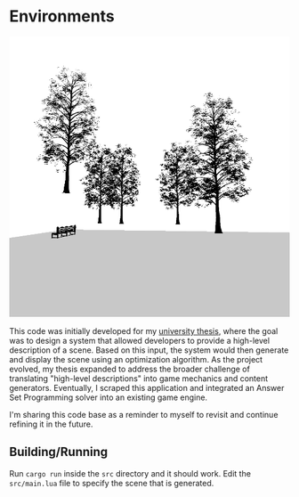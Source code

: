# Environments

![environment](./assets/env.png)

This code was initially developed for my [university thesis](https://github.com/vagos/asp-games), where the goal was to design a system that allowed developers to provide a high-level description of a scene. Based on this input, the system would then generate and display the scene using an optimization algorithm. As the project evolved, my thesis expanded to address the broader challenge of translating "high-level descriptions" into game mechanics and content generators. Eventually, I scraped this application and integrated an Answer Set Programming solver into an existing game engine.

I'm sharing this code base as a reminder to myself to revisit and continue refining it in the future.

## Building/Running 

Run `cargo run` inside the `src` directory and it should work.
Edit the `src/main.lua` file to specify the scene that is generated.
